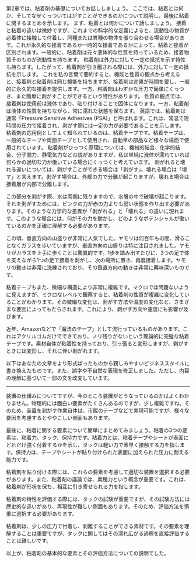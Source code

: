 #

##

第2章では、粘着剤の基礎についてお話ししましょう。
ここでは、粘着とは何か、そしてなぜくっついてはがすことができるのかについて説明し、最後に粘着に関するまとめを示します。
まず、粘着とは何かについて話しましょう。
接着と粘着の違いは微妙ですが、これまでの科学的な定義によると、流動性の物質が必着体に接触して付着し、同種または異種の物体を張り合わせる場合があります。これが永久的な接着であるか一時的な接着であるかによって、粘着と接着が区別されます。一般的に、粘着剤は元々液体的な性質を持っているため、接着物質そのものが流動性を持ちます。
粘着剤は外力に対して一定の抵抗を示す特性も持ちます。したがって、粘着剤が引き離される際には、外力に対して一定の抵抗を示します。
これを私の言葉で要約すると、機能と性質の観点から考えると、接着剤と粘着剤は同じ機能を持ちますが、接着剤は効果が時間を要し、一般的に永久的な接着を提供します。一方、粘着剤はわずかな圧力で簡単にくっつき、また簡単に剥がすことができるという特性があります。
性質の観点では、接着剤は使用前は液体であり、貼り付けることで固体になります。一方、粘着剤は液体の性質を持ちながら、常に濡れた状態を保ちます。
英語では、粘着剤は通常「Pressure Sensitive Adhesives (PSA)」と呼ばれます。これは、常温で短時間の圧力で接着され、剥がす際には一定の力が必要であることを示します。
粘着剤の応用例としてよく知られているのは、粘着テープです。粘着テープは、一般的なテープや両面テープとして使用され、自動車の部品など様々な場面で使用されています。
粘着剤がひっつく原理については、機械的結合、化学的結合、分子間力、静電気力などの説がありますが、私は単純に液体が濡れていれば何らかの適切な力が働いている場合にくっつくと考えています。
剥がれると壊れる違いについては、剥がすことができる場合は「剥がす」、壊れる場合は「壊す」と言えます。剥がす場合は、外部の力で分離が起こりますが、壊れる場合は接着層が内部で分離します。



この部分を剥がす際、水は両側に残りますので、水層の中で破壊が起こります。それを剥がすためには、ピンクの力が赤の力よりも弱い状態を作り出す必要があります。そのような力学的な差異が「剥がれる」と「壊れる」の違いに現れます。このような場合には、何がその力を動かし、どのようなポテンシャルが働いているのかを正確に理解する必要があります。

この頃、垂直方向の山盛りが非常に人気でした。ヤモリは何百年もの間、滑ることなくガラスを歩いていますが、垂直方向の山盛りは特に注目されました。ヤモリがガラスを上手に歩くことは驚異的です。1歩を踏み出すたびに、3つの足で体を支えながら1つの足で接着を剥がし、次の場所に置き、再度接着します。ヤモリの動きは非常に洗練されており、その垂直方向の動きは非常に興味深いものです。

粘着テープもまた、微細な構造により非常に複雑です。マクロでは問題ないように見えますが、ミクロなレベルで観察すると、粘着剤の性質が複雑に変化していることがわかります。その微細な変化は、剥がす方法や温度の変化など、さまざまな要因によってもたらされます。これにより、剥がす方向や速度にも影響が及びます。

近年、Amazonなどで「魔法のテープ」として流行っているものがあります。これはアクリルゴムだけでできており、ノリ残りがないという理論的に完璧な粘着テープです。素材自体が粘着性を持っており、引っ張ると変形しますが、剥がすときには変形し、それに伴い剥がれます。


以下はあなたの文章をより形式ばったものから親しみやすいビジネススタイルに書き換えたものです。また、誤字や不自然な表現を修正しました。ただし、内容の理解に基づいて一部の文を改変しています。

---

装置の仕組みについてですが、今のところ装置がどうなっているのかはよくわかりません。物理的には面白い要素がたくさんあるのですが、少し複雑ですね。そのため、装置を剥がす作業自体は、市販のテープなどで実現可能ですが、様々な要因を考慮するとややこしい側面もあります。

最後に、粘着に関する要素について簡単にまとめてみましょう。粘着の3つの要素は、粘着力、タック、保持力です。粘着力とは、粘着テープやシートが表面にどれだけ強く付着するかを示し、タックは軽い力で素早く接触する力を指します。保持力は、テープやシートが貼り付けられた表面に加えられた圧力に耐える能力です。

粘着剤を貼り付ける際には、これらの要素を考慮して適切な装置を選択する必要があります。また、粘着剤の議論では、業種力という概念が重要です。これは、粘着剤が形状を保ち、相互に引き寄せられる力を指します。

粘着剤の特性を評価する際には、タックの試験が重要ですが、その試験方法には歴史的な違いがあり、再現性が難しい側面もあります。そのため、評価方法を慎重に選択する必要があります。

粘着剤は、少しの圧力で付着し、剥離することができる素材です。その要素を理解することは重要ですが、タックに関してはその濡れ広がる過程を直接評価することは難しいです。

以上が、粘着剤の基本的な要素とその評価方法についての説明でした。